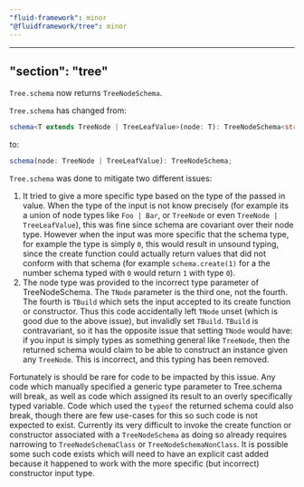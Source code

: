 ```yaml
---
"fluid-framework": minor
"@fluidframework/tree": minor
---
```

---
"section": "tree"
---
`Tree.schema` now returns `TreeNodeSchema`.


`Tree.schema` has changed from:

```typescript
schema<T extends TreeNode | TreeLeafValue>(node: T): TreeNodeSchema<string, NodeKind, unknown, T>;
```

to:


```typescript
schema(node: TreeNode | TreeLeafValue): TreeNodeSchema;
```

`Tree.schema` was done to mitigate two different issues:

1. It tried to give a more specific type based on the type of the passed in value. When the type of the input is not know precisely (for example its a union of node types like `Foo | Bar`, or `TreeNode` or even `TreeNode | TreeLeafValue`), this was fine since schema are covariant over their node type. However when the input was more specific that the schema type, for example the type is simply `0`, this would result in unsound typing, since the create function could actually return values that did not conform with that schema (for example `schema.create(1)` for a the number schema typed with `0` would return `1` with type `0`).
2. The node type was provided to the incorrect type parameter of TreeNodeSchema. The `TNode` parameter is the third one, not the fourth. The fourth is `TBuild` which sets the input accepted to its create function or constructor. Thus this code accidentally left `TNode` unset (which is good due to the above issue), but invalidly set `TBuild`. `TBuild` is contravariant, so it has the opposite issue that setting `TNode` would have: if you input is simply types as something general like `TreeNode`, then the returned schema would claim to be able to construct an instance given any `TreeNode`. This is incorrect, and this typing has been removed.

Fortunately is should be rare for code to be impacted by this issue.
Any code which manually specified a generic type parameter to Tree.schema will break, as well as code which assigned its result to an overly specifically typed variable.
Code which used the `typeof` the returned schema could also break, though there are few use-cases for this so such code is not expected to exist.
Currently its very difficult to invoke the create function or constructor associated with a `TreeNodeSchema` as doing so already requires narrowing to `TreeNodeSchemaClass` or `TreeNodeSchemaNonClass`. It is possible some such code exists which will need to have an explicit cast added because it happened to work with the more specific (but incorrect) constructor input type.
